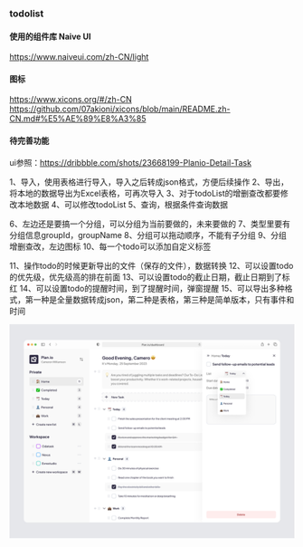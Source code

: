 ### todolist

#### 使用的组件库 Naive UI

https://www.naiveui.com/zh-CN/light

#### 图标

https://www.xicons.org/#/zh-CN
https://github.com/07akioni/xicons/blob/main/README.zh-CN.md#%E5%AE%89%E8%A3%85

#### 待完善功能

ui参照：https://dribbble.com/shots/23668199-Planio-Detail-Task

1、导入，使用表格进行导入，导入之后转成json格式，方便后续操作
2、导出，将本地的数据导出为Excel表格，可再次导入
3、对于todoList的增删查改都要修改本地数据
4、可以修改todoList
5、查询，根据条件查询数据

6、左边还是要搞一个分组，可以分组为当前要做的，未来要做的
7、类型里要有分组信息groupId，groupName
8、分组可以拖动顺序，不能有子分组
9、分组增删查改，左边图标
10、每一个todo可以添加自定义标签

11、操作todo的时候更新导出的文件（保存的文件），数据转换
12、可以设置todo的优先级，优先级高的排在前面
13、可以设置todo的截止日期，截止日期到了标红
14、可以设置todo的提醒时间，到了提醒时间，弹窗提醒
15、可以导出多种格式，第一种是全量数据转成json，第二种是表格，第三种是简单版本，只有事件和时间

![alt text](image.png)
